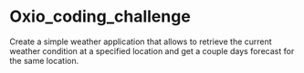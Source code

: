 # Oxio_coding_challenge
Create a simple weather application that allows to retrieve the current weather condition at a specified location and get a couple days forecast for the same location.
